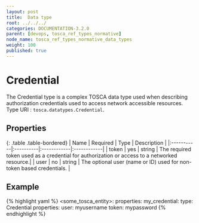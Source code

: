 ```yaml
---
layout: post
title:  Data type
root: ../../../
categories: DOCUMENTATION-3.2.0
parent: [devops, tosca_ref_types_normative]
node_name: tosca_ref_types_normative_data_types
weight: 100
published: true
---
```


# Credential

The Credential type is a complex TOSCA data type used when describing authorization credentials used to access network accessible resources.
Type URI : `tosca.datatypes.Credential`.

## Properties

{: .table .table-bordered}
| Name       | Required  | Type        | Description |
|:-----------|:----------|:------------|:------------|
| token      | yes       | string      | The required token used as a credential for authorization or access to a networked resource.|
| user       | no        | string      | The optional user (name or ID) used for non-token based credentials. |

## Example

{% highlight yaml %}
<some_tosca_entity>:
  properties:
    my_credential:
      type: Credential
        properties:
          user: myusername
          token: mypassword
{% endhighlight %}
